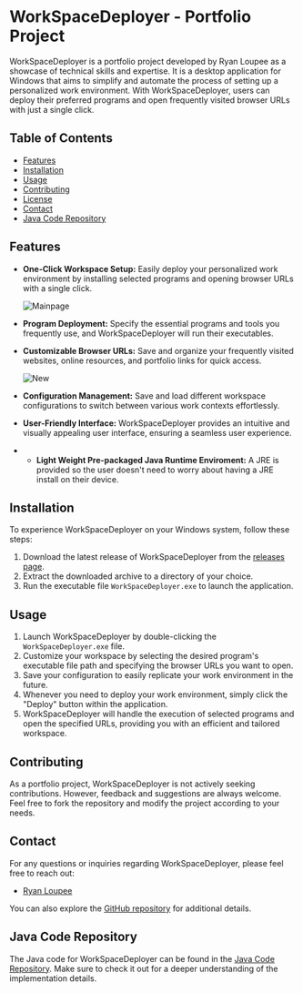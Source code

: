 # WorkSpaceDeployer - Portfolio Project

WorkSpaceDeployer is a portfolio project developed by Ryan Loupee as a showcase of technical skills and expertise. It is a desktop application for
Windows that aims to simplify and automate the process of setting up a personalized work environment. With WorkSpaceDeployer, users can deploy
their preferred programs and open frequently visited browser URLs with just a single click.

## Table of Contents

- [Features](#features)
- [Installation](#installation)
- [Usage](#usage)
- [Contributing](#contributing)
- [License](#license)
- [Contact](#contact)
- [Java Code Repository](#java-code-repository)

## Features

- **One-Click Workspace Setup:** Easily deploy your personalized work environment by installing selected programs and opening browser URLs with a
   single click.

  ![Mainpage](https://github.com/RecursionExcursion/WorkspaceDeployer/assets/104308659/c6a7d97b-4a7b-4c8f-8158-2d66fa5a0434)

  
- **Program Deployment:** Specify the essential programs and tools you frequently use, and WorkSpaceDeployer will run their executables.
- **Customizable Browser URLs:** Save and organize your frequently visited websites, online resources, and portfolio links for quick access.
  
  ![New](https://github.com/RecursionExcursion/WorkspaceDeployer/assets/104308659/0f72c003-ccc7-41ac-9f85-1514277cd68f)

- **Configuration Management:** Save and load different workspace configurations to switch between various work contexts effortlessly.
  
- **User-Friendly Interface:** WorkSpaceDeployer provides an intuitive and visually appealing user interface, ensuring a seamless user experience.

- - **Light Weight Pre-packaged Java Runtime Enviroment:** A JRE is provided so the user doesn't need to worry about having a JRE install on their
    device.

## Installation

To experience WorkSpaceDeployer on your Windows system, follow these steps:

1. Download the latest release of WorkSpaceDeployer from the [releases page](https://github.com/RecursionExcursion/WorkspaceDeployer/releases).
2. Extract the downloaded archive to a directory of your choice.
3. Run the executable file `WorkSpaceDeployer.exe` to launch the application.

## Usage

1. Launch WorkSpaceDeployer by double-clicking the `WorkSpaceDeployer.exe` file.
2. Customize your workspace by selecting the desired program's executable file path and specifying the browser URLs you want to open.
3. Save your configuration to easily replicate your work environment in the future.
4. Whenever you need to deploy your work environment, simply click the "Deploy" button within the application.
5. WorkSpaceDeployer will handle the execution of selected programs and open the specified URLs, providing you with an efficient and tailored
    workspace.

## Contributing

As a portfolio project, WorkSpaceDeployer is not actively seeking contributions. 
However, feedback and suggestions are always welcome. Feel free to fork the repository and modify the project according to your needs.

## Contact

For any questions or inquiries regarding WorkSpaceDeployer, please feel free to reach out:

- [Ryan Loupee](mailtorloup15@gmail.com)

You can also explore the [GitHub repository](https://github.com/RecursionExcursion/WorkspaceDeployer) for additional details.

## Java Code Repository

The Java code for WorkSpaceDeployer can be found in the [Java Code Repository](https://github.com/RecursionExcursion/WSD_NoUpdater). 
Make sure to check it out for a deeper understanding of the implementation details.
